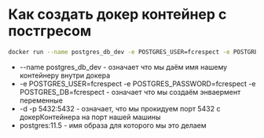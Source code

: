 # Как создать докер контейнер с постгресом
```bash 
docker run --name postgres_db_dev -e POSTGRES_USER=fcrespect -e POSTGRES_PASSWORD=fcrespect -e POSTGRES_DB=fcrespect -d -p 5432:5432 postgres:11.5
```

* --name postgres_db_dev - означает что мы даём имя нашему контейнеру внутри докера
* -e POSTGRES_USER=fcrespect -e POSTGRES_PASSWORD=fcrespect -e POSTGRES_DB=fcrespect - означает что мы создаём энваермент переменные
* -d -p 5432:5432 - означает, что мы прокидуем порт 5432 с докерКонтейнера на порт нашей машины
* postgres:11.5 - имя образа для которого мы это делаем